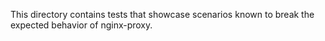 This directory contains tests that showcase scenarios known to break the expected behavior of nginx-proxy.